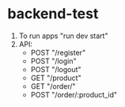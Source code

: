 # backend-test
1. To run apps "run dev start"
2. API:
    - POST "/register"
    - POST "/login"
    - POST "/logout"
    - GET "/product"
    - GET "/order/"
    - POST "/order/:product_id"